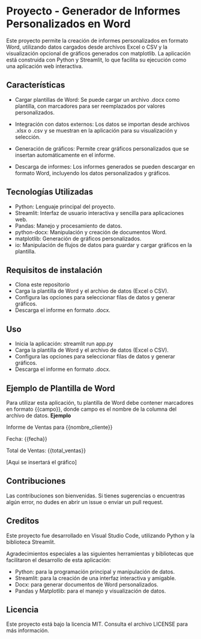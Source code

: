 # Proyecto - Generador de Informes Personalizados en Word
Este proyecto permite la creación de informes personalizados en formato Word, utilizando datos cargados desde archivos Excel o CSV y la visualización opcional de gráficos generados con matplotlib. La aplicación está construida con Python y Streamlit, lo que facilita su ejecución como una aplicación web interactiva.


## Características
* Cargar plantillas de Word: Se puede cargar un archivo .docx como plantilla, con marcadores para ser reemplazados por valores personalizados.

* Integración con datos externos: Los datos se importan desde archivos .xlsx o .csv y se muestran en la aplicación para su visualización y selección.

* Generación de gráficos: Permite crear gráficos personalizados que se insertan automáticamente en el informe.

* Descarga de informes: Los informes generados se pueden descargar en formato Word, incluyendo los datos personalizados y gráficos.

## Tecnologías Utilizadas
* Python: Lenguaje principal del proyecto.
* Streamlit: Interfaz de usuario interactiva y sencilla para aplicaciones web.
* Pandas: Manejo y procesamiento de datos.
* python-docx: Manipulación y creación de documentos Word.
* matplotlib: Generación de gráficos personalizados.
* io: Manipulación de flujos de datos para guardar y cargar gráficos en la plantilla.

## Requisitos de instalación
* Clona este repositorio
* Carga la plantilla de Word y el archivo de datos (Excel o CSV).
* Configura las opciones para seleccionar filas de datos y generar gráficos.
* Descarga el informe en formato .docx.


## Uso
* Inicia la aplicación: streamlit run app.py
* Carga la plantilla de Word y el archivo de datos (Excel o CSV).
* Configura las opciones para seleccionar filas de datos y generar gráficos.
* Descarga el informe en formato .docx.

## Ejemplo de Plantilla de Word
Para utilizar esta aplicación, tu plantilla de Word debe contener marcadores en formato {{campo}}, donde campo es el nombre de la columna del archivo de datos.
**Ejemplo**

Informe de Ventas para {{nombre_cliente}}

Fecha: {{fecha}}

Total de Ventas: {{total_ventas}}

[Aqui se insertará el gráfico]

## Contribuciones
Las contribuciones son bienvenidas. Si tienes sugerencias o encuentras algún error, no dudes en abrir un issue o enviar un pull request.

## Creditos
Este proyecto fue desarrollado en Visual Studio Code, utilizando Python y la biblioteca Streamlit.

Agradecimientos especiales a las siguientes herramientas y bibliotecas que facilitaron el desarrollo de esta aplicación:

* Python: para la programación principal y manipulación de datos.
* Streamlit: para la creación de una interfaz interactiva y amigable.
* Docx: para generar documentos de Word personalizados.
* Pandas y Matplotlib: para el manejo y visualización de datos.

## Licencia
Este proyecto está bajo la licencia MIT. Consulta el archivo LICENSE para más información.
